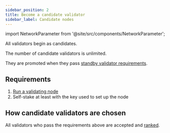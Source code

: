 ```yaml
---
sidebar_position: 2
title: Become a candidate validator
sidebar_label: Candidate nodes
---
```

import NetworkParameter from '@site/src/components/NetworkParameter';

All validators begin as candidates.

The number of candidate validators is unlimited.

They are promoted when they pass [standby validator requirements](standby#requirements).

## Requirements

1. [Run a validating node](http://localhost:3000/docs/testnet/node-operators/get-started)
2. Self-stake at least <NetworkParameter frontMatter={frontMatter} param="reward.staking.delegation.minimumValidatorStake" hideName={true} formatter="governanceToken" suffix="tokens"/> with the key used to set up the node

## How candidate validators are chosen

All validators who pass the requirements above are accepted and [ranked](../ranking).